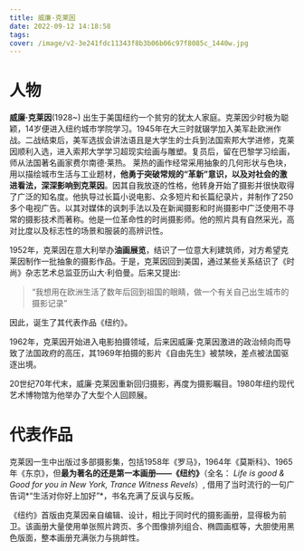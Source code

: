 ```yaml
---
title: 威廉·克莱因
date: 2022-09-12 14:18:58
tags:
cover: /image/v2-3e241fdc11343f8b3b06b06c97f8085c_1440w.jpg
---
```


# 人物

**威廉·克莱因**(1928~) 出生于美国纽约一个贫穷的犹太人家庭。克莱因少时极为聪颖，14岁便进入纽约城市学院学习。1945年在大三时就辍学加入美军赴欧洲作战。二战结束后，美军选拔会讲法语且是大学生的士兵到法国索邦大学进修，克莱因顺利入选，进入索邦大学学习超现实绘画与雕塑。复员后，留在巴黎学习绘画，师从法国著名画家费尔南德·莱热。<!--more--> 莱热的画作经常采用抽象的几何形状与色块，用以描绘城市生活与工业题材，**他勇于突破常规的“革新”意识，以及对社会的激进看法，深深影响到克莱因**。因其自我放逐的性格，他转身开始了摄影并很快取得了广泛的知名度。他执导过长篇小说电影、众多短片和长篇纪录片，并制作了250多个电视广告。以其对媒体的讽刺手法以及在新闻摄影和时尚摄影中广泛使用不寻常的摄影技术而著称。他是一位革命性的时尚摄影师。他的照片具有自然采光，高对比度以及标志性的场景和服装的高辨识性。

1952年，克莱因在意大利举办**油画展览**，结识了一位意大利建筑师，对方希望克莱因制作一批抽象的摄影作品。于是，克莱因回到美国，通过某些关系结识了《时尚》杂志艺术总监亚历山大·利伯曼。后来又提出:  
> “我想用在欧洲生活了数年后回到祖国的眼睛，做一个有关自己出生城市的摄影记录”  

因此，诞生了其代表作品《纽约》。

1962年，克莱因开始进入电影拍摄领域，后来因威廉·克莱因激进的政治倾向而导致了法国政府的高压，其1969年拍摄的影片《自由先生》被禁映，差点被法国驱逐出境。

20世纪70年代末，威廉·克莱因重新回归摄影，再度为摄影瞩目。1980年纽约现代艺术博物馆为他举办了大型个人回顾展。

# 代表作品

克莱因一生中出版过多部摄影集，包括1958年《罗马》，1964年《莫斯科》、1965年《东京》，但**最为著名的还是第一本画册——《纽约》**（全名： *Life is good & Good for you in New York, Trance Witness Revels*）, 借用了当时流行的一句广告词*“生活对你好上加好”*，书名充满了反讽与反叛。

《纽约》首版由克莱因亲自编辑、设计，相比于同时代的摄影画册，显得极为前卫。该画册大量使用单张照片跨页、多个图像排列组合、椭圆画框等，大胆使用黑色版面，整本画册充满张力与挑衅性。
